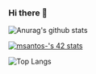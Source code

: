 ### Hi there 👋

![Anurag's github stats](https://github-readme-stats.vercel.app/api?username=marc459&show_icons=true&theme=algolia)

[![msantos-'s 42 stats](https://badge42.vercel.app/api/v2/cl2agsrj3001109mkr9qx6lvh/stats?cursusId=21&coalitionId=66)](https://github.com/JaeSeoKim/badge42)

![Top Langs](https://github-readme-stats.vercel.app/api/top-langs/?username=marc459&layout=compact)
